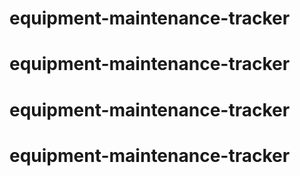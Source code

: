 # equipment-maintenance-tracker
# equipment-maintenance-tracker
# equipment-maintenance-tracker
# equipment-maintenance-tracker
